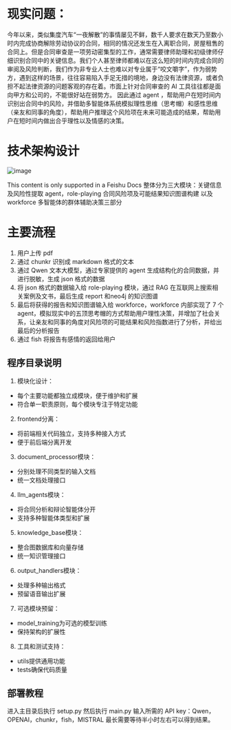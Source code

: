 # 现实问题：
今年以来，类似集度汽车“一夜解散”的事情屡见不鲜，数千人要求在数天乃至数小时内完成协商解除劳动协议的合同，相同的情况还发生在入离职合同，房屋租售的合同上。但是合同审查是一项劳动密集型的工作，通常需要律师助理和初级律师仔细识别合同中的关键信息。我们个人甚至律师都难以在这么短的时间内完成合同的审阅及风险判断，我们作为非专业人士也难以对专业属于“咬文嚼字”，作为弱势方，遇到这样的场景，往往容易陷入手足无措的境地，身边没有法律资源，或者负担不起法律资源的问题客观的存在着。市面上针对合同审查的 AI 工具往往都是面向甲方和公司的，不能很好站在弱势方。
因此通过 agent ，帮助用户在短时间内识别出合同中的风险，并借助多智能体系统模拟理性思维（思考帽）和感性思维（亲友和同事的角度），帮助用户推理这个风险项在未来可能造成的结果，帮助用户在短时间内做出合乎理性以及情感的决策。

# 技术架构设计
![image](https://github.com/user-attachments/assets/9a85ba0f-6da2-4ef7-80b7-fe137b551d0f)

This content is only supported in a Feishu Docs
整体分为三大模块：关键信息及风险性提取 agent，role-playing 合同风险项及可能结果知识图谱构建 以及 workforce 多智能体的群体辅助决策三部分
# 主要流程
1. 用户上传 pdf
2. 通过 chunkr 识别成 markdown 格式的文本
3. 通过 Qwen 文本大模型，通过专家提供的 agent 生成结构化的合同数据，并进行脱敏，生成 json 格式的数据
4. 将 json 格式的数据输入给 role-playing 模块，通过 RAG 在互联网上搜索相关案例及文书，最后生成 report 和neo4j 的知识图谱
5. 最后将获得的报告和知识图谱输入给 workforce，workforce 内部实现了 7 个 agent，模拟现实中的五顶思考帽的方式帮助用户理性决策，并增加了社会关系，让亲友和同事的角度对风险项的可能结果和风险指数进行了分析，并给出最后的分析报告
6. 通过 fish 将报告有感情的返回给用户
   
## 程序目录说明
1. 模块化设计：
  - 每个主要功能都独立成模块，便于维护和扩展
  - 符合单一职责原则，每个模块专注于特定功能
2. frontend分离：
  - 将前端相关代码独立，支持多种接入方式
  - 便于前后端分离开发
3. document_processor模块：
  - 分别处理不同类型的输入文档
  - 统一文档处理接口
4. llm_agents模块：
  - 将合同分析和辩论智能体分开
  - 支持多种智能体类型和扩展
5. knowledge_base模块：
  - 整合图数据库和向量存储
  - 统一知识管理接口
6. output_handlers模块：
  - 处理多种输出格式
  - 预留语音输出扩展
7. 可选模块预留：
  - model_training为可选的模型训练
  - 保持架构的扩展性
8. 工具和测试支持：
  - utils提供通用功能
  - tests确保代码质量
## 部署教程
进入主目录后执行 setup.py
然后执行 main.py
输入所需的 API key：Qwen，OPENAI，chunkr，fish，MISTRAL
最长需要等待半小时左右可以得到结果。
